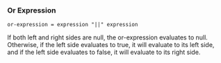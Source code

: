 ### Or Expression

```text
or-expression = expression "||" expression
```

If both left and right sides are null, the or-expression evaluates
to null. Otherwise, if the left side evaluates to true,
it will evaluate to its left side, and if
the left side evaluates to false, it will evaluate to its
right side.

